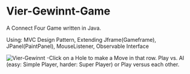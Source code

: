 # Vier-Gewinnt-Game
A Connect Four Game written in Java. 

Using:
MVC Design Pattern,
Extending Jframe(Gameframe), JPanel(PaintPanel),
MouseListener,
Observable Interface

![Vier-Gewinnt](../master/git-readme/Screen01.png)
-Click on a Hole to make a Move in that row. Play vs. AI (easy: Simple Player, harder: Super Player) or Play versus each other. 
